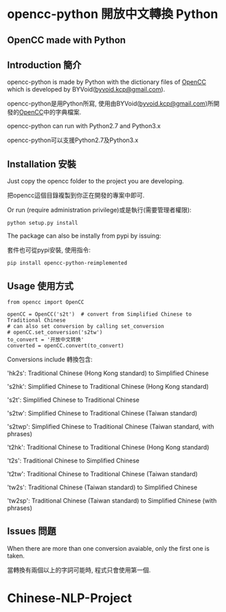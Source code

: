 # opencc-python 開放中文轉換 Python

## OpenCC made with Python

## Introduction 簡介
opencc-python is made by Python with the dictionary files of [OpenCC](https://github.com/BYVoid/OpenCC) which is developed by BYVoid(<byvoid.kcp@gmail.com>).

opencc-python是用Python所寫, 使用由BYVoid(<byvoid.kcp@gmail.com>)所開發的[OpenCC](https://github.com/BYVoid/OpenCC)中的字典檔案.

opencc-python can run with Python2.7 and Python3.x

opencc-python可以支援Python2.7及Python3.x


## Installation 安裝
Just copy the opencc folder to the project you are developing.

把opencc這個目錄複製到你正在開發的專案中即可.

Or run (require administration privilege)或是執行(需要管理者權限):

    python setup.py install

The package can also be instally from pypi by issuing:

套件也可從pypi安裝, 使用指令:

    pip install opencc-python-reimplemented


## Usage 使用方式

    from opencc import OpenCC 
    
    openCC = OpenCC('s2t')  # convert from Simplified Chinese to Traditional Chinese
    # can also set conversion by calling set_conversion
    # openCC.set_conversion('s2tw')
    to_convert = '开放中文转换'
    converted = openCC.convert(to_convert)

Conversions include 轉換包含:

'hk2s': Traditional Chinese (Hong Kong standard) to Simplified Chinese

's2hk': Simplified Chinese to Traditional Chinese (Hong Kong standard)

's2t': Simplified Chinese to Traditional Chinese

's2tw': Simplified Chinese to Traditional Chinese (Taiwan standard)

's2twp': Simplified Chinese to Traditional Chinese (Taiwan standard, with phrases)

't2hk': Traditional Chinese to Traditional Chinese (Hong Kong standard)

't2s': Traditional Chinese to Simplified Chinese

't2tw': Traditional Chinese to Traditional Chinese (Taiwan standard)

'tw2s': Traditional Chinese (Taiwan standard) to Simplified Chinese

'tw2sp': Traditional Chinese (Taiwan standard) to Simplified Chinese (with phrases)

## Issues 問題
When there are more than one conversion avaiable, only the first one is taken.

當轉換有兩個以上的字詞可能時, 程式只會使用第一個.
# Chinese-NLP-Project
